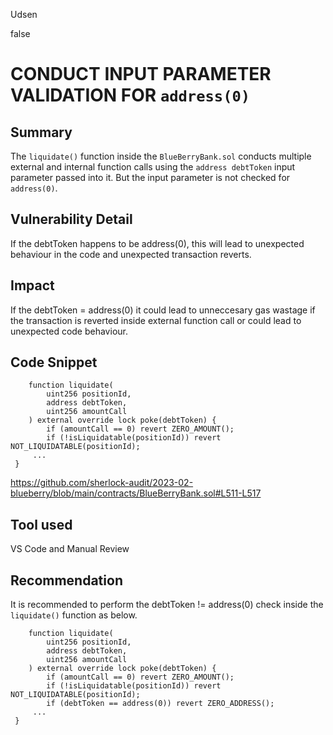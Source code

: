 Udsen

false

# CONDUCT INPUT PARAMETER VALIDATION FOR `address(0)`

## Summary

The `liquidate()` function inside the `BlueBerryBank.sol` conducts multiple external and internal function calls using the `address debtToken` input parameter passed into it. But the input parameter is not checked for `address(0)`. 

## Vulnerability Detail

If the debtToken happens to be address(0), this will lead to unexpected behaviour in the code and unexpected transaction reverts.

## Impact
If the  debtToken = address(0) it could lead to unneccesary gas wastage if the transaction is reverted inside external function call or could lead to unexpected code behaviour.

## Code Snippet

```solidity
    function liquidate(
        uint256 positionId,
        address debtToken,
        uint256 amountCall
    ) external override lock poke(debtToken) {
        if (amountCall == 0) revert ZERO_AMOUNT();
        if (!isLiquidatable(positionId)) revert NOT_LIQUIDATABLE(positionId);
     ...
 }
```

https://github.com/sherlock-audit/2023-02-blueberry/blob/main/contracts/BlueBerryBank.sol#L511-L517

## Tool used

VS Code and Manual Review

## Recommendation

It is recommended to perform the debtToken != address(0) check inside the `liquidate()` function as below.

```solidity
    function liquidate(
        uint256 positionId,
        address debtToken,
        uint256 amountCall
    ) external override lock poke(debtToken) {
        if (amountCall == 0) revert ZERO_AMOUNT();
        if (!isLiquidatable(positionId)) revert NOT_LIQUIDATABLE(positionId);
        if (debtToken == address(0)) revert ZERO_ADDRESS();
     ...
 }
```
